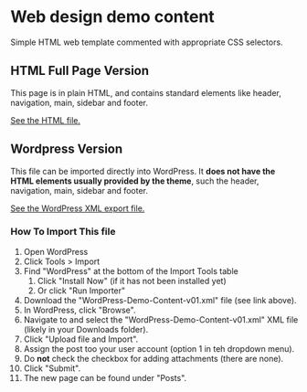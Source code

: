 # Web design demo content
 
Simple HTML web template commented with appropriate CSS selectors.

## HTML Full Page Version

This page is in plain HTML, and contains standard elements like header, navigation, main, sidebar and footer. 

[See the HTML file.](./html-demo/dummy-content.html)

## Wordpress Version

This file can be imported directly into WordPress. It **does not have the HTML elements usually provided by the theme**, such the header, navigation, main, sidebar and footer. 

[See the WordPress XML export file.](./WordPress-Demo-Content-v01.xml)

### How To Import This file

1. Open WordPress
2. Click Tools > Import
3. Find "WordPress" at the bottom of the Import Tools table
   1. Click "Install Now" (if it has not been installed yet)
   2. Or click "Run Importer"
4. Download the "WordPress-Demo-Content-v01.xml" file (see link above).
5. In WordPress, click "Browse".
6. Navigate to and select the "WordPress-Demo-Content-v01.xml" XML file (likely in your Downloads folder).
7. Click "Upload file and Import".
8. Assign the post too your user account (option 1 in teh dropdown menu).
9. Do **not** check the checkbox for adding attachments (there are none).
10. Click "Submit".
11. The new page can be found under "Posts".

